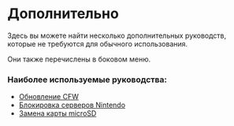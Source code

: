 # Дополнительно

Здесь вы можете найти несколько дополнительных руководств, которые не требуются для обычного использования.

Они также перечислены в боковом меню.

### **Наиболее используемые руководства**:

- [Обновление CFW](updating.md)
- [Блокировка серверов Nintendo](blocking_nintendo.md)
- [Замена карты microSD](transfer_sd.md)
